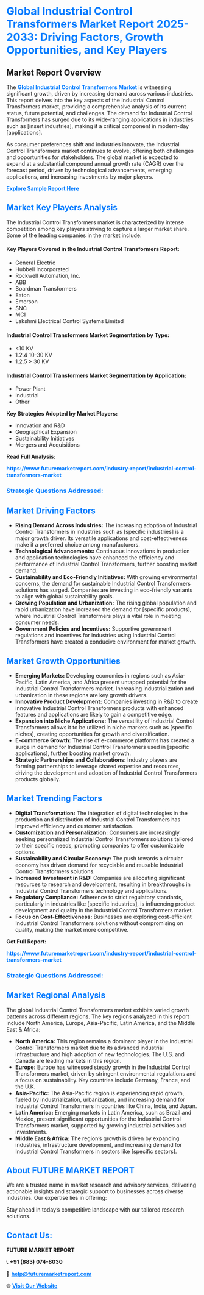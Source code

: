 <h1 style="color: #007BFF;">Global Industrial Control Transformers Market Report 2025-2033: Driving Factors, Growth Opportunities, and Key Players</h1>

<section id="overview">
<h2>Market Report Overview</h2>
<p>The <a href="https://www.futuremarketreport.com/industry-report/industrial-control-transformers-market" style="color: #007BFF; text-decoration: none;"><strong>Global Industrial Control Transformers Market</strong></a> is witnessing significant growth, driven by increasing demand across various industries. This report delves into the key aspects of the Industrial Control Transformers market, providing a comprehensive analysis of its current status, future potential, and challenges. The demand for Industrial Control Transformers has surged due to its wide-ranging applications in industries such as [insert industries], making it a critical component in modern-day [applications].</p>
<p>As consumer preferences shift and industries innovate, the Industrial Control Transformers market continues to evolve, offering both challenges and opportunities for stakeholders. The global market is expected to expand at a substantial compound annual growth rate (CAGR) over the forecast period, driven by technological advancements, emerging applications, and increasing investments by major players.</p>
</section>

<section id="overview">
<p><a href="https://www.futuremarketreport.com/request-sample/reportId=91495" style="color: #007BFF; text-decoration: none;"><strong>Explore Sample Report Here</strong></a></p>
</section>

<section id="key-players">
<h2 style="color: #007BFF;">Market Key Players Analysis</h2>
<p>The Industrial Control Transformers market is characterized by intense competition among key players striving to capture a larger market share. Some of the leading companies in the market include:</p>
<h4>Key Players Covered in the Industrial Control Transformers Report:</h4>
<ul><li>General Electric</li><li>Hubbell Incorporated</li><li>Rockwell Automation, Inc.</li><li>ABB</li><li>Boardman Transformers</li><li>Eaton</li><li>Emerson</li><li>SNC</li><li>MCI</li><li>Lakshmi Electrical Control Systems Limited</li></ul>
<h4>Industrial Control Transformers Market Segmentation by Type:</h4>
<ul><li>&lt;10 KV</li><li>1.2.4 10-30 KV</li><li>1.2.5 &gt; 30 KV</li></ul>

<h4>Industrial Control Transformers Market Segmentation by Application:</h4>
<ul><li>Power Plant</li><li>Industrial</li><li>Other</li></ul>
<p><strong>Key Strategies Adopted by Market Players:</strong></p>
<ul>
<li>Innovation and R&D</li>
<li>Geographical Expansion</li>
<li>Sustainability Initiatives</li>
<li>Mergers and Acquisitions</li>
</ul>
</section>

<section>
<p><strong>Read Full Analysis: </strong></p><a href="https://www.futuremarketreport.com/industry-report/industrial-control-transformers-market" style="color: #007BFF; text-decoration: none;"><strong>https://www.futuremarketreport.com/industry-report/industrial-control-transformers-market</strong></a>
<h3 style="color: #007BFF;">Strategic Questions Addressed:</h3>
</section>

<section id="driving-factors">
<h2 style="color: #007BFF;">Market Driving Factors</h2>
<ul>
<li><strong>Rising Demand Across Industries:</strong> The increasing adoption of Industrial Control Transformers in industries such as [specific industries] is a major growth driver. Its versatile applications and cost-effectiveness make it a preferred choice among manufacturers.</li>
<li><strong>Technological Advancements:</strong> Continuous innovations in production and application technologies have enhanced the efficiency and performance of Industrial Control Transformers, further boosting market demand.</li>
<li><strong>Sustainability and Eco-Friendly Initiatives:</strong> With growing environmental concerns, the demand for sustainable Industrial Control Transformers solutions has surged. Companies are investing in eco-friendly variants to align with global sustainability goals.</li>
<li><strong>Growing Population and Urbanization:</strong> The rising global population and rapid urbanization have increased the demand for [specific products], where Industrial Control Transformers plays a vital role in meeting consumer needs.</li>
<li><strong>Government Policies and Incentives:</strong> Supportive government regulations and incentives for industries using Industrial Control Transformers have created a conducive environment for market growth.</li>
</ul>
</section>

<section id="growth-opportunities">
<h2 style="color: #007BFF;">Market Growth Opportunities</h2>
<ul>
<li><strong>Emerging Markets:</strong> Developing economies in regions such as Asia-Pacific, Latin America, and Africa present untapped potential for the Industrial Control Transformers market. Increasing industrialization and urbanization in these regions are key growth drivers.</li>
<li><strong>Innovative Product Development:</strong> Companies investing in R&D to create innovative Industrial Control Transformers products with enhanced features and applications are likely to gain a competitive edge.</li>
<li><strong>Expansion into Niche Applications:</strong> The versatility of Industrial Control Transformers allows it to be utilized in niche markets such as [specific niches], creating opportunities for growth and diversification.</li>
<li><strong>E-commerce Growth:</strong> The rise of e-commerce platforms has created a surge in demand for Industrial Control Transformers used in [specific applications], further boosting market growth.</li>
<li><strong>Strategic Partnerships and Collaborations:</strong> Industry players are forming partnerships to leverage shared expertise and resources, driving the development and adoption of Industrial Control Transformers products globally.</li>
</ul>
</section>

<section id="trending-factors">
<h2 style="color: #007BFF;">Market Trending Factors</h2>
<ul>
<li><strong>Digital Transformation:</strong> The integration of digital technologies in the production and distribution of Industrial Control Transformers has improved efficiency and customer satisfaction.</li>
<li><strong>Customization and Personalization:</strong> Consumers are increasingly seeking personalized Industrial Control Transformers solutions tailored to their specific needs, prompting companies to offer customizable options.</li>
<li><strong>Sustainability and Circular Economy:</strong> The push towards a circular economy has driven demand for recyclable and reusable Industrial Control Transformers solutions.</li>
<li><strong>Increased Investment in R&D:</strong> Companies are allocating significant resources to research and development, resulting in breakthroughs in Industrial Control Transformers technology and applications.</li>
<li><strong>Regulatory Compliance:</strong> Adherence to strict regulatory standards, particularly in industries like [specific industries], is influencing product development and quality in the Industrial Control Transformers market.</li>
<li><strong>Focus on Cost-Effectiveness:</strong> Businesses are exploring cost-efficient Industrial Control Transformers solutions without compromising on quality, making the market more competitive.</li>
</ul>
</section>

<section>
<p><strong>Get Full Report: </strong></p><a href="https://www.futuremarketreport.com/industry-report/industrial-control-transformers-market" style="color: #007BFF; text-decoration: none;"><strong>https://www.futuremarketreport.com/industry-report/industrial-control-transformers-market</strong></a>
<h3 style="color: #007BFF;">Strategic Questions Addressed:</h3>
</section>


<section id="regional-analysis">
<h2 style="color: #007BFF;">Market Regional Analysis</h2>
<p>The global Industrial Control Transformers market exhibits varied growth patterns across different regions. The key regions analyzed in this report include North America, Europe, Asia-Pacific, Latin America, and the Middle East & Africa:</p>
<ul>
<li><strong>North America:</strong> This region remains a dominant player in the Industrial Control Transformers market due to its advanced industrial infrastructure and high adoption of new technologies. The U.S. and Canada are leading markets in this region.</li>
<li><strong>Europe:</strong> Europe has witnessed steady growth in the Industrial Control Transformers market, driven by stringent environmental regulations and a focus on sustainability. Key countries include Germany, France, and the U.K.</li>
<li><strong>Asia-Pacific:</strong> The Asia-Pacific region is experiencing rapid growth, fueled by industrialization, urbanization, and increasing demand for Industrial Control Transformers in countries like China, India, and Japan.</li>
<li><strong>Latin America:</strong> Emerging markets in Latin America, such as Brazil and Mexico, present significant opportunities for the Industrial Control Transformers market, supported by growing industrial activities and investments.</li>
<li><strong>Middle East & Africa:</strong> The region’s growth is driven by expanding industries, infrastructure development, and increasing demand for Industrial Control Transformers in sectors like [specific sectors].</li>
</ul>
</section>

<footer>
<h2 style="color: #007BFF;">About FUTURE MARKET REPORT</h2>
<p>We are a trusted name in market research and advisory services, delivering actionable insights and strategic support to businesses across diverse industries. Our expertise lies in offering:</p>

<p>Stay ahead in today’s competitive landscape with our tailored research solutions.</p>

<h2 style="color: #007BFF;">Contact Us:</h2>
<p><strong>FUTURE MARKET REPORT</strong></p>
<p>📞 <strong>+91 (883) 074-8030</strong></p>
<p>📧 <strong><a href="mailto:help@futuremarketreport.com" style="color: #007BFF;">help@futuremarketreport.com</a></strong></p>
<p>🌐 <strong><a href="https://www.futuremarketreport.com/" style="color: #007BFF;">Visit Our Website</a></strong></p>
</footer>